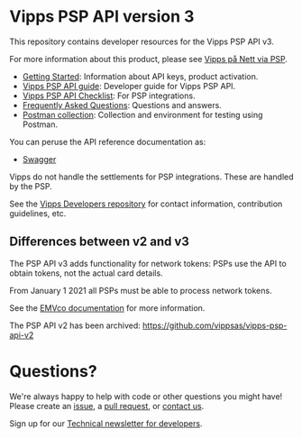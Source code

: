 # Vipps PSP API version 3

This repository contains developer resources for the Vipps PSP API v3.

For more information about this product, please see
[Vipps på Nett via PSP](https://vipps.no/produkter-og-tjenester/bedrift/ta-betalt-paa-nett/ta-betalt-paa-nett/#kom-i-gang-med-vipps-pa-nett-category-2).

* [Getting Started](https://github.com/vippsas/vipps-developers/blob/master/vipps-getting-started.md): Information about API keys, product activation.
* [Vipps PSP API guide](vipps-psp-api.md): Developer guide for Vipps PSP API.
* [Vipps PSP API Checklist](vipps-psp-api-checklist.md): For PSP integrations.
* [Frequently Asked Questions](vipps-psp-api-faq.md): Questions and answers.
* [Postman collection](tools/): Collection and environment for testing using Postman.

You can peruse the API reference documentation as:
* [Swagger](https://vippsas.github.io/vipps-psp-api)

Vipps do not handle the settlements for PSP integrations. These are handled by the PSP.

See the [Vipps Developers repository](https://github.com/vippsas/vipps-developers)
for contact information, contribution guidelines, etc.

## Differences between v2 and v3

The PSP API v3 adds functionality for network tokens: PSPs use the API to
obtain tokens, not the actual card details.

From January 1 2021 all PSPs must be able to process network tokens.

See the
[EMVco documentation](https://www.emvco.com/emv-technologies/payment-tokenisation/)
for more information.

The PSP API v2 has been archived: https://github.com/vippsas/vipps-psp-api-v2

# Questions?

We're always happy to help with code or other questions you might have!
Please create an [issue](https://github.com/vippsas/vipps-psp-api/issues),
a [pull request](https://github.com/vippsas/vipps-psp-api/pulls),
or [contact us](https://github.com/vippsas/vipps-developers/blob/master/contact.md).

Sign up for our [Technical newsletter for developers](https://github.com/vippsas/vipps-developers/tree/master/newsletters).
